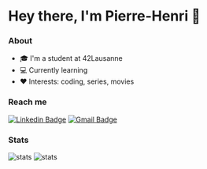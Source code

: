 # Hey there, I'm Pierre-Henri 👋

### About
- 🎓 I'm a student at 42Lausanne
- 💻 Currently learning
- ❤️ Interests: coding, series, movies

### Reach me

[![Linkedin Badge](https://img.shields.io/badge/-LinkedIn-blue?style=flat-square&logo=Linkedin&logoColor=white&link=https://www.linkedin.com/in/pierre-henri-vong-516bab177/)](https://www.linkedin.com/in/pierre-henri-vong-516bab177/)
[![Gmail Badge](https://img.shields.io/badge/-pierrehenrivong-c14438?style=flat-square&logo=Gmail&logoColor=white&link=mailto:pierrehenrivong@gmail.com)](mailto:pierrehenrivong@gmail.com)

### Stats

<a>
  <img src="https://github-readme-stats.vercel.app/api?username=phlearning&show_icons=true&hide=commits&theme=dark" alt="stats" />
</a>
<a>
  <img src="https://github-readme-stats.vercel.app/api/top-langs/?username=phlearning&layout=compact&theme=dark" alt="stats" />
</a>

</p>
